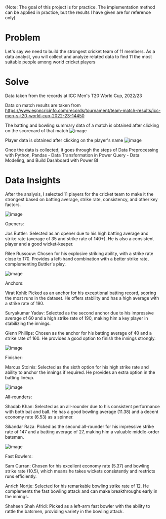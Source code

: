 (Note: The goal of this project is for practice. The implementation method can be applied in practice, but the results I have given are for reference only)

# Problem
Let's say we need to build the strongest cricket team of 11 members. As a data analyst, you will collect and analyze related data to find 11 the most suitable people among world cricket players

# Solve
Data taken from the records at ICC Men's T20 World Cup, 2022/23

Data on match results are taken from https://www.espncricinfo.com/records/tournament/team-match-results/icc-men-s-t20-world-cup-2022-23-14450

The batting and bowling summary data of a match is obtained after clicking on the scorecard of that match
![image](https://github.com/DoHuyHoang252/Cricket-Data-Project/assets/97439160/95048fa1-3ba8-4460-8f2c-f836aa27dfc6)

Player data is obtained after clicking on the player's name
![image](https://github.com/DoHuyHoang252/Cricket-Data-Project/assets/97439160/9a72bf77-75e1-47d5-885a-c79ed113cd42)

Once the data is collected, it goes through the steps of Data Preprocessing with Python, Pandas - Data Transformation in Power Query - Data Modeling, and Build Dashboard with Power BI
# Data Insights
After the analysis, I selected 11 players for the cricket team to make it the strongest based on batting average, strike rate, consistency, and other key factors.

![image](https://github.com/DoHuyHoang252/Cricket-Data-Project/assets/97439160/9676409a-4798-409f-aee9-93ce4ea85948)

Openers:

Jos Buttler: Selected as an opener due to his high batting average and strike rate (average of 35 and strike rate of 140+). He is also a consistent player and a good wicket-keeper.

Rilee Russouw: Chosen for his explosive striking ability, with a strike rate close to 170. Provides a left-hand combination with a better strike rate, complementing Buttler's play.

![image](https://github.com/DoHuyHoang252/Cricket-Data-Project/assets/97439160/1003c516-0ab5-4730-a4ee-852b5a14b25a)

Anchors:

Virat Kohli: Picked as an anchor for his exceptional batting record, scoring the most runs in the dataset. He offers stability and has a high average with a strike rate of 190.

Suryakumar Yadav: Selected as the second anchor due to his impressive average of 60 and a high strike rate of 190, making him a key player in stabilizing the innings.

Glenn Phillips: Chosen as the anchor for his batting average of 40 and a strike rate of 160. He provides a good option to finish the innings strongly.

![image](https://github.com/DoHuyHoang252/Cricket-Data-Project/assets/97439160/4c74a47d-91aa-46f2-aecf-4906cc49fc6e)

Finisher:

Marcus Stoinis: Selected as the sixth option for his high strike rate and ability to anchor the innings if required. He provides an extra option in the batting lineup.

![image](https://github.com/DoHuyHoang252/Cricket-Data-Project/assets/97439160/e473a6c4-401c-4248-880b-fd476e18242e)

All-rounders:

Shadab Khan: Selected as an all-rounder due to his consistent performance with both bat and ball. He has a good bowling average (11.38) and a decent economy rate (6.53) as a spinner.

Sikandar Raza: Picked as the second all-rounder for his impressive strike rate of 147 and a batting average of 27, making him a valuable middle-order batsman.

![image](https://github.com/DoHuyHoang252/Cricket-Data-Project/assets/97439160/b4ca18ac-1cb6-4b1f-9847-130418b16215)

Fast Bowlers:

Sam Curran: Chosen for his excellent economy rate (5.37) and bowling strike rate (10.5), which means he takes wickets consistently and restricts runs efficiently.

Anrich Nortje: Selected for his remarkable bowling strike rate of 12. He complements the fast bowling attack and can make breakthroughs early in the innings.

Shaheen Shah Afridi: Picked as a left-arm fast bowler with the ability to rattle the batsmen, providing variety in the bowling attack.


